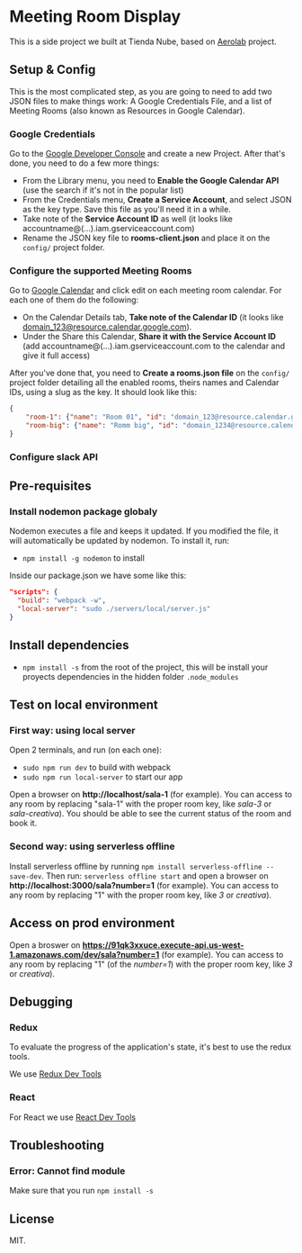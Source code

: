 # Meeting Room Display

This is a side project we built at Tienda Nube, based on [Aerolab](https://aerolab.co) project.

## Setup & Config

This is the most complicated step, as you are going to need to add two JSON files to make things work: A Google Credentials File, and a list of Meeting Rooms (also known as Resources in Google Calendar).

### Google Credentials

Go to the [Google Developer Console](https://console.developers.google.com/) and create a new Project. After that's done, you need to do a few more things:

* From the Library menu, you need to **Enable the Google Calendar API** (use the search if it's not in the popular list)
* From the Credentials menu, **Create a Service Account**, and select JSON as the key type. Save this file as you'll need it in a while.
* Take note of the **Service Account ID** as well (it looks like accountname@(...).iam.gserviceaccount.com)
* Rename the JSON key file to **rooms-client.json** and place it on the `config/` project folder.

### Configure the supported Meeting Rooms

Go to [Google Calendar](https://calendar.google.com) and click edit on each meeting room calendar. For each one of them do the following:

* On the Calendar Details tab, **Take note of the Calendar ID** (it looks like domain_123@resource.calendar.google.com).
* Under the Share this Calendar, **Share it with the Service Account ID** (add accountname@(...).iam.gserviceaccount.com to the calendar and give it full access)

After you've done that, you need to **Create a rooms.json file** on the `config/` project folder detailing all the enabled rooms, theirs names and Calendar IDs, using a slug as the key. It should look like this:

```json
{
    "room-1": {"name": "Room 01", "id": "domain_123@resource.calendar.google.com"},
    "room-big": {"name": "Romm big", "id": "domain_1234@resource.calendar.google.com"}
}
```
### Configure slack API



## Pre-requisites

### Install nodemon package globaly

Nodemon executes a file and keeps it updated. If you modified the file, it will automatically be updated by nodemon. To install it, run:

- `npm install -g nodemon` to install

Inside our package.json we have some like this:

```json
"scripts": {
  "build": "webpack -w",
  "local-server": "sudo ./servers/local/server.js"
}
```

## Install dependencies

- `npm install -s` from the root of the project, this will be install your proyects dependencies in the hidden folder `.node_modules`


## Test on local environment

### First way: using local server

Open 2 terminals, and run (on each one):

- `sudo npm run dev` to build with webpack
- `sudo npm run local-server` to start our app

Open a browser on **http://localhost/sala-1** (for example). You can access to any room by replacing "sala-1" with the proper room key, like *sala-3* or *sala-creativa*). You should be able to see the current status of the room and book it.

### Second way: using serverless offline

Install serverless offline by running `npm install serverless-offline --save-dev`. Then run: `serverless offline start` and open a browser on **http://localhost:3000/sala?number=1** (for example). You can access to any room by replacing "1" with the proper room key, like *3* or *creativa*).

## Access on prod environment

Open a broswer on **https://91qk3xxuce.execute-api.us-west-1.amazonaws.com/dev/sala?number=1** (for example). You can access to any room by replacing "1" (of the *number=1*) with the proper room key, like *3* or *creativa*).

## Debugging

### Redux

To evaluate the progress of the application's state, it's best to use the redux tools.

We use [Redux Dev Tools](https://github.com/zalmoxisus/redux-devtools-extension#installation)

### React

For React we use [React Dev Tools](https://github.com/facebook/react-devtools)


## Troubleshooting

### Error: Cannot find module

Make sure that you run `npm install -s`

## License

MIT.
